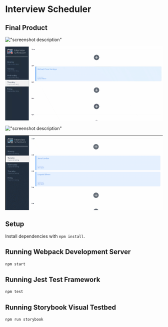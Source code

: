 # Interview Scheduler

## Final Product

!["screenshot description"](https://github.com/harry1029/scheduler/blob/master/docs/scheduler_1.gif)

!["screenshot description"](https://github.com/harry1029/scheduler/blob/master/docs/scheduler_2.gif)

!["screenshot description"](https://github.com/harry1029/scheduler/blob/master/docs/scheduler_3.gif)

!["screenshot description"](https://github.com/harry1029/scheduler/blob/master/docs/scheduler_4.gif)

## Setup

Install dependencies with `npm install`.

## Running Webpack Development Server

```sh
npm start
```

## Running Jest Test Framework

```sh
npm test
```

## Running Storybook Visual Testbed

```sh
npm run storybook
```

